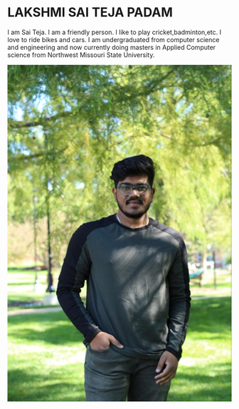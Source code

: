 # LAKSHMI SAI TEJA PADAM

I am Sai Teja. I am a friendly person. I like to play cricket,badminton,etc. I love to ride bikes and cars.
I am undergraduated from computer science and engineering and now currently doing masters in Applied Computer science from Northwest Missouri State University.

![Myimage](Teja.jpeg)
